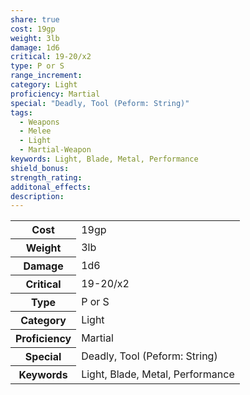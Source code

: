 ```yaml
---
share: true
cost: 19gp
weight: 3lb
damage: 1d6
critical: 19-20/x2
type: P or S
range_increment: 
category: Light
proficiency: Martial
special: "Deadly, Tool (Peform: String)"
tags:
  - Weapons
  - Melee
  - Light
  - Martial-Weapon
keywords: Light, Blade, Metal, Performance
shield_bonus: 
strength_rating: 
additonal_effects: 
description: 
---
```

<p><span dir="ltr" style="overflow-x: auto;"><table><tbody><tr><th dir="ltr">Cost</th><td dir="ltr">19gp</td></tr><tr><th dir="ltr">Weight</th><td dir="ltr">3lb</td></tr><tr><th dir="ltr">Damage</th><td dir="ltr">1d6</td></tr><tr><th dir="ltr">Critical</th><td dir="ltr">19-20/x2</td></tr><tr><th dir="ltr">Type</th><td dir="ltr">P or S</td></tr><tr><th dir="ltr">Category</th><td dir="ltr">Light</td></tr><tr><th dir="ltr">Proficiency</th><td dir="ltr">Martial</td></tr><tr><th dir="ltr">Special</th><td dir="ltr">Deadly, Tool (Peform: String)</td></tr><tr><th dir="ltr">Keywords</th><td dir="ltr">Light, Blade, Metal, Performance</td></tr></tbody></table></span></p>